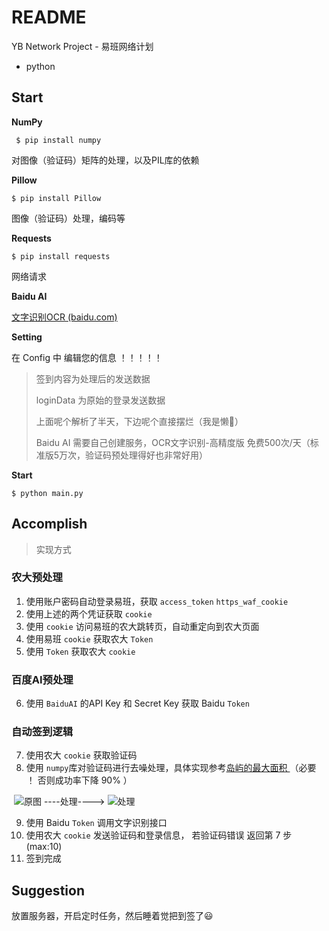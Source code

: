 # README

YB Network Project  -  易班网络计划

* python



## Start

**NumPy**

``` shell
 $ pip install numpy
```

对图像（验证码）矩阵的处理，以及PIL库的依赖



**Pillow**

``` shell
$ pip install Pillow
```

图像（验证码）处理，编码等



**Requests**

``` shell
$ pip install requests
```

网络请求



**Baidu AI**

[文字识别OCR (baidu.com)](https://cloud.baidu.com/doc/OCR/s/zk3h7xw5e)



**Setting**

在 Config 中 编辑您的信息 ！！！！！

> 签到内容为处理后的发送数据 
>
> loginData 为原始的登录发送数据
>
> 上面呢个解析了半天，下边呢个直接摆烂（我是懒🥚）
>
> Baidu AI 需要自己创建服务，OCR文字识别-高精度版 免费500次/天（标准版5万次，验证码预处理得好也非常好用） 



**Start**

``` shell
$ python main.py
```





## Accomplish

> 实现方式



### 农大预处理

1. 使用账户密码自动登录易班，获取 `access_token` 	`https_waf_cookie`
2. 使用上述的两个凭证获取 `cookie`
3. 使用 `cookie` 访问易班的农大跳转页，自动重定向到农大页面
4. 使用易班 `cookie` 获取农大 `Token`
5. 使用 `Token` 获取农大 `cookie`



###  百度AI预处理

6. 使用 `BaiduAI` 的API Key 和 Secret Key 获取 Baidu `Token`



### 自动签到逻辑

7. 使用农大 `cookie` 获取验证码
7. 使用 `numpy`库对验证码进行去噪处理，具体实现参考[岛屿的最大面积 ](https://leetcode-cn.com/problems/max-area-of-island/)  （必要 ！ 否则成功率下降 90% ）

​                                               ![原图](https://taiga-a-1304851750.cos.ap-beijing.myqcloud.com/others/oldCode_01.png)      ----处理---->    ![处理](https://taiga-a-1304851750.cos.ap-beijing.myqcloud.com/others/newCode_01.png)



9. 使用 Baidu `Token` 调用文字识别接口
10. 使用农大 `cookie` 发送验证码和登录信息， 若验证码错误 返回第 7 步 (max:10)
11. 签到完成



## Suggestion

放置服务器，开启定时任务，然后睡着觉把到签了😃

